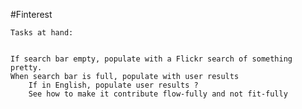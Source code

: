 #Finterest
	






	Tasks at hand:


	If search bar empty, populate with a Flickr search of something pretty.
	When search bar is full, populate with user results
		If in English, populate user results ? 
		See how to make it contribute flow-fully and not fit-fully